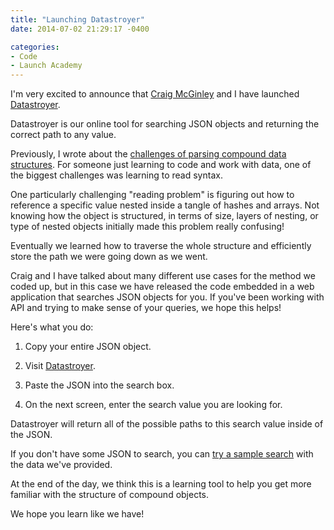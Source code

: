 ```yaml
---
title: "Launching Datastroyer"
date: 2014-07-02 21:29:17 -0400

categories: 
- Code
- Launch Academy
---
```


I'm very excited to announce that [Craig McGinley](https://github.com/craigmcginley) and I have launched [Datastroyer](http://datastroyer.herokuapp.com/).

Datastroyer is our online tool for searching JSON objects and returning the correct path to any value.
<!--more-->

Previously, I wrote about the [challenges of parsing compound data structures](/blog/2014/05/25/building-a-learning-tool-for-compound-data-structures/). For someone just learning to code and work with data, one of the biggest challenges was learning to read syntax.

One particularly challenging "reading problem" is figuring out how to reference a specific value nested inside a tangle of hashes and arrays. Not knowing how the object is structured, in terms of size, layers of nesting, or type of nested objects initially made this problem really confusing!

Eventually we learned how to traverse the whole structure and efficiently store the path we were going down as we went.

Craig and I have talked about many different use cases for the method we coded up, but in this case we have released the code embedded in a web application that searches JSON objects for you. If you've been working with API and trying to make sense of your queries, we hope this helps!

Here's what you do:

1. Copy your entire JSON object.

2. Visit [Datastroyer](http://datastroyer.herokuapp.com/).

3. Paste the JSON into the search box.

4. On the next screen, enter the search value you are looking for.

Datastroyer will return all of the possible paths to this search value inside of the JSON.

If you don't have some JSON to search, you can [try a sample search](http://datastroyer.herokuapp.com/data) with the data we've provided.

At the end of the day, we think this is a learning tool to help you get more familiar with the structure of compound objects.

We hope you learn like we have!
